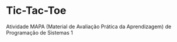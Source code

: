 # Tic-Tac-Toe
Atividade MAPA (Material de Avaliação Prática da Aprendizagem) de Programação de Sistemas 1
